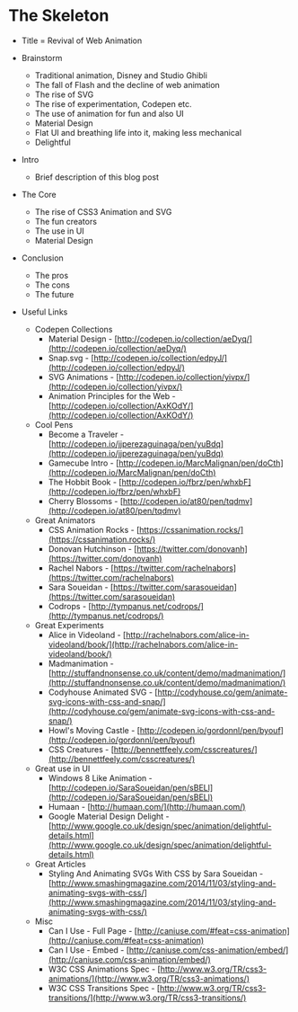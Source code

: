 The Skeleton
============

- Title = Revival of Web Animation
- Brainstorm
    - Traditional animation, Disney and Studio Ghibli
    - The fall of Flash and the decline of web animation
    - The rise of SVG
    - The rise of experimentation, Codepen etc.
    - The use of animation for fun and also UI
    - Material Design
    - Flat UI and breathing life into it, making less mechanical
    - Delightful


- Intro
    - Brief description of this blog post
- The Core
    - The rise of CSS3 Animation and SVG
    - The fun creators
    - The use in UI
    - Material Design
- Conclusion
    - The pros
    - The cons
    - The future


- Useful Links
    - Codepen Collections
        - Material Design - [http://codepen.io/collection/aeDyq/](http://codepen.io/collection/aeDyq/)
        - Snap.svg - [http://codepen.io/collection/edpyJ/](http://codepen.io/collection/edpyJ/)
        - SVG Animations - [http://codepen.io/collection/yivpx/](http://codepen.io/collection/yivpx/)
        - Animation Principles for the Web - [http://codepen.io/collection/AxKOdY/](http://codepen.io/collection/AxKOdY/)
    - Cool Pens
        - Become a Traveler - [http://codepen.io/jjperezaguinaga/pen/yuBdq](http://codepen.io/jjperezaguinaga/pen/yuBdq)
        - Gamecube Intro - [http://codepen.io/MarcMalignan/pen/doCth](http://codepen.io/MarcMalignan/pen/doCth)
        - The Hobbit Book - [http://codepen.io/fbrz/pen/whxbF](http://codepen.io/fbrz/pen/whxbF)
        - Cherry Blossoms - [http://codepen.io/at80/pen/tqdmv](http://codepen.io/at80/pen/tqdmv)
    - Great Animators
        - CSS Animation Rocks - [https://cssanimation.rocks/](https://cssanimation.rocks/)
        - Donovan Hutchinson - [https://twitter.com/donovanh](https://twitter.com/donovanh)
        - Rachel Nabors - [https://twitter.com/rachelnabors](https://twitter.com/rachelnabors)
        - Sara Soueidan - [https://twitter.com/sarasoueidan](https://twitter.com/sarasoueidan)
        - Codrops - [http://tympanus.net/codrops/](http://tympanus.net/codrops/)
    - Great Experiments
        - Alice in Videoland - [http://rachelnabors.com/alice-in-videoland/book/](http://rachelnabors.com/alice-in-videoland/book/)
        - Madmanimation - [http://stuffandnonsense.co.uk/content/demo/madmanimation/](http://stuffandnonsense.co.uk/content/demo/madmanimation/)
        - Codyhouse Animated SVG - [http://codyhouse.co/gem/animate-svg-icons-with-css-and-snap/](http://codyhouse.co/gem/animate-svg-icons-with-css-and-snap/)
        - Howl's Moving Castle - [http://codepen.io/gordonnl/pen/byouf](http://codepen.io/gordonnl/pen/byouf)
        - CSS Creatures - [http://bennettfeely.com/csscreatures/](http://bennettfeely.com/csscreatures/)
    - Great use in UI
        - Windows 8 Like Animation - [http://codepen.io/SaraSoueidan/pen/sBELl](http://codepen.io/SaraSoueidan/pen/sBELl)
        - Humaan - [http://humaan.com/](http://humaan.com/)
        - Google Material Design Delight - [http://www.google.co.uk/design/spec/animation/delightful-details.html](http://www.google.co.uk/design/spec/animation/delightful-details.html)
    - Great Articles
        - Styling And Animating SVGs With CSS by Sara Soueidan - [http://www.smashingmagazine.com/2014/11/03/styling-and-animating-svgs-with-css/](http://www.smashingmagazine.com/2014/11/03/styling-and-animating-svgs-with-css/)
    - Misc
        - Can I Use - Full Page - [http://caniuse.com/#feat=css-animation](http://caniuse.com/#feat=css-animation)
        - Can I Use - Embed - [http://caniuse.com/css-animation/embed/](http://caniuse.com/css-animation/embed/)
        - W3C CSS Animations Spec - [http://www.w3.org/TR/css3-animations/](http://www.w3.org/TR/css3-animations/)
        - W3C CSS Transitions Spec - [http://www.w3.org/TR/css3-transitions/](http://www.w3.org/TR/css3-transitions/)
